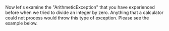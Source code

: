 Now let's examine the "ArithmeticException" that you have experienced before when we tried to divide an integer by zero. Anything that a calculator could not process would throw this type of exception. Please see the example below.

